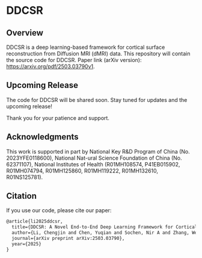 # DDCSR

## Overview

DDCSR is a deep learning-based framework for cortical surface reconstruction from Diffusion MRI (dMRI) data.
This repository will contain the source code for DDCSR. 
Paper link (arXiv version): https://arxiv.org/pdf/2503.03790v1.

## Upcoming Release

The code for DDCSR will be shared soon. Stay tuned for updates and the upcoming release!

Thank you for your patience and support.

## Acknowledgments

This work is supported in part by National Key R&D Program of China (No. 2023YFE0118600), National Nat-ural Science Foundation of China (No. 62371107), National Institutes of Health (R01MH108574, P41EB015902, R01MH074794, R01MH125860, R01MH119222, R01MH132610, R01NS125781).


## Citation

If you use our code, please cite our paper:

```tex
@article{li2025ddcsr,
  title={DDCSR: A Novel End-to-End Deep Learning Framework for Cortical Surface Reconstruction from Diffusion MRI},
  author={Li, Chengjin and Chen, Yuqian and Sochen, Nir A and Zhang, Wei and Westin, Carl-Fredrik and Yogesh, Rathi and O'Donnell, Lauren J and Pasternak, Ofer and Zhang, Fan},
  journal={arXiv preprint arXiv:2503.03790},
  year={2025}
}
```
